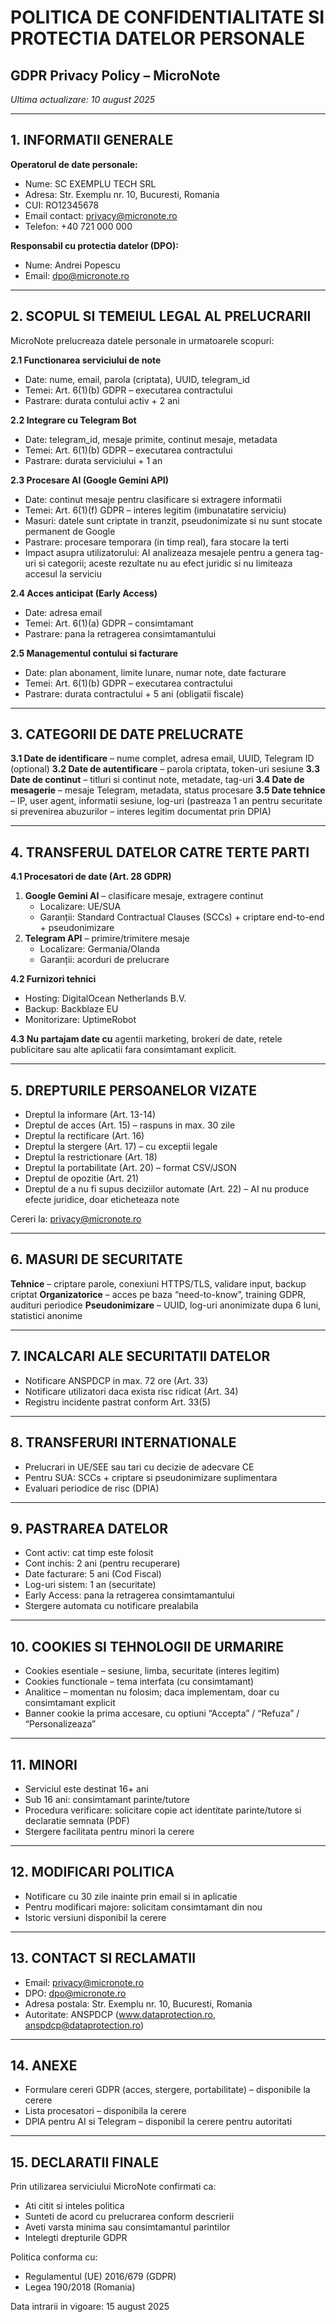 # POLITICA DE CONFIDENTIALITATE SI PROTECTIA DATELOR PERSONALE
## GDPR Privacy Policy – MicroNote

*Ultima actualizare: 10 august 2025*

---

## 1. INFORMATII GENERALE

**Operatorul de date personale:**
- Nume: SC EXEMPLU TECH SRL
- Adresa: Str. Exemplu nr. 10, Bucuresti, Romania
- CUI: RO12345678
- Email contact: privacy@micronote.ro
- Telefon: +40 721 000 000

**Responsabil cu protectia datelor (DPO):**
- Nume: Andrei Popescu
- Email: dpo@micronote.ro

---

## 2. SCOPUL SI TEMEIUL LEGAL AL PRELUCRARII

MicroNote prelucreaza datele personale in urmatoarele scopuri:

**2.1 Functionarea serviciului de note**
- Date: nume, email, parola (criptata), UUID, telegram_id
- Temei: Art. 6(1)(b) GDPR – executarea contractului
- Pastrare: durata contului activ + 2 ani

**2.2 Integrare cu Telegram Bot**
- Date: telegram_id, mesaje primite, continut mesaje, metadata
- Temei: Art. 6(1)(b) GDPR – executarea contractului
- Pastrare: durata serviciului + 1 an

**2.3 Procesare AI (Google Gemini API)**
- Date: continut mesaje pentru clasificare si extragere informatii
- Temei: Art. 6(1)(f) GDPR – interes legitim (imbunatatire serviciu)
- Masuri: datele sunt criptate in tranzit, pseudonimizate si nu sunt stocate permanent de Google
- Pastrare: procesare temporara (in timp real), fara stocare la terti
- Impact asupra utilizatorului: AI analizeaza mesajele pentru a genera tag-uri si categorii; aceste rezultate nu au efect juridic si nu limiteaza accesul la serviciu

**2.4 Acces anticipat (Early Access)**
- Date: adresa email
- Temei: Art. 6(1)(a) GDPR – consimtamant
- Pastrare: pana la retragerea consimtamantului

**2.5 Managementul contului si facturare**
- Date: plan abonament, limite lunare, numar note, date facturare
- Temei: Art. 6(1)(b) GDPR – executarea contractului
- Pastrare: durata contractului + 5 ani (obligatii fiscale)

---

## 3. CATEGORII DE DATE PRELUCRATE

**3.1 Date de identificare** – nume complet, adresa email, UUID, Telegram ID (optional)
**3.2 Date de autentificare** – parola criptata, token-uri sesiune
**3.3 Date de continut** – titluri si continut note, metadate, tag-uri
**3.4 Date de mesagerie** – mesaje Telegram, metadata, status procesare
**3.5 Date tehnice** – IP, user agent, informatii sesiune, log-uri (pastreaza 1 an pentru securitate si prevenirea abuzurilor – interes legitim documentat prin DPIA)

---

## 4. TRANSFERUL DATELOR CATRE TERTE PARTI

**4.1 Procesatori de date (Art. 28 GDPR)**
1. **Google Gemini AI** – clasificare mesaje, extragere continut
   - Localizare: UE/SUA
   - Garanții: Standard Contractual Clauses (SCCs) + criptare end-to-end + pseudonimizare
2. **Telegram API** – primire/trimitere mesaje
   - Localizare: Germania/Olanda
   - Garanții: acorduri de prelucrare

**4.2 Furnizori tehnici**
- Hosting: DigitalOcean Netherlands B.V.
- Backup: Backblaze EU
- Monitorizare: UptimeRobot

**4.3 Nu partajam date cu** agentii marketing, brokeri de date, retele publicitare sau alte aplicatii fara consimtamant explicit.

---

## 5. DREPTURILE PERSOANELOR VIZATE

- Dreptul la informare (Art. 13-14)
- Dreptul de acces (Art. 15) – raspuns in max. 30 zile
- Dreptul la rectificare (Art. 16)
- Dreptul la stergere (Art. 17) – cu exceptii legale
- Dreptul la restrictionare (Art. 18)
- Dreptul la portabilitate (Art. 20) – format CSV/JSON
- Dreptul de opozitie (Art. 21)
- Dreptul de a nu fi supus deciziilor automate (Art. 22) – AI nu produce efecte juridice, doar eticheteaza note

Cereri la: privacy@micronote.ro

---

## 6. MASURI DE SECURITATE

**Tehnice** – criptare parole, conexiuni HTTPS/TLS, validare input, backup criptat
**Organizatorice** – acces pe baza “need-to-know”, training GDPR, audituri periodice
**Pseudonimizare** – UUID, log-uri anonimizate dupa 6 luni, statistici anonime

---

## 7. INCALCARI ALE SECURITATII DATELOR

- Notificare ANSPDCP in max. 72 ore (Art. 33)
- Notificare utilizatori daca exista risc ridicat (Art. 34)
- Registru incidente pastrat conform Art. 33(5)

---

## 8. TRANSFERURI INTERNATIONALE

- Prelucrari in UE/SEE sau tari cu decizie de adecvare CE
- Pentru SUA: SCCs + criptare si pseudonimizare suplimentara
- Evaluari periodice de risc (DPIA)

---

## 9. PASTRAREA DATELOR

- Cont activ: cat timp este folosit
- Cont inchis: 2 ani (pentru recuperare)
- Date facturare: 5 ani (Cod Fiscal)
- Log-uri sistem: 1 an (securitate)
- Early Access: pana la retragerea consimtamantului
- Stergere automata cu notificare prealabila

---

## 10. COOKIES SI TEHNOLOGII DE URMARIRE

- Cookies esentiale – sesiune, limba, securitate (interes legitim)
- Cookies functionale – tema interfata (cu consimtamant)
- Analitice – momentan nu folosim; daca implementam, doar cu consimtamant explicit
- Banner cookie la prima accesare, cu optiuni “Accepta” / “Refuza” / “Personalizeaza”

---

## 11. MINORI

- Serviciul este destinat 16+ ani
- Sub 16 ani: consimtamant parinte/tutore
- Procedura verificare: solicitare copie act identitate parinte/tutore si declaratie semnata (PDF)
- Stergere facilitata pentru minori la cerere

---

## 12. MODIFICARI POLITICA

- Notificare cu 30 zile inainte prin email si in aplicatie
- Pentru modificari majore: solicitam consimtamant din nou
- Istoric versiuni disponibil la cerere

---

## 13. CONTACT SI RECLAMATII

- Email: privacy@micronote.ro
- DPO: dpo@micronote.ro
- Adresa postala: Str. Exemplu nr. 10, Bucuresti, Romania
- Autoritate: ANSPDCP (www.dataprotection.ro, anspdcp@dataprotection.ro)

---

## 14. ANEXE

- Formulare cereri GDPR (acces, stergere, portabilitate) – disponibile la cerere
- Lista procesatori – disponibila la cerere
- DPIA pentru AI si Telegram – disponibil la cerere pentru autoritati

---

## 15. DECLARATII FINALE

Prin utilizarea serviciului MicroNote confirmati ca:
- Ati citit si inteles politica
- Sunteti de acord cu prelucrarea conform descrierii
- Aveti varsta minima sau consimtamantul parintilor
- Intelegti drepturile GDPR

Politica conforma cu:
- Regulamentul (UE) 2016/679 (GDPR)
- Legea 190/2018 (Romania)

Data intrarii in vigoare: 15 august 2025
